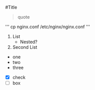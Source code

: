 #Title
>quote

'''
cp nginx.conf /etc/nginx/nginx.conf
'''

1. List
   - Nested?
2. Second List

* one
* two
* three

- [x] check
- [ ] box